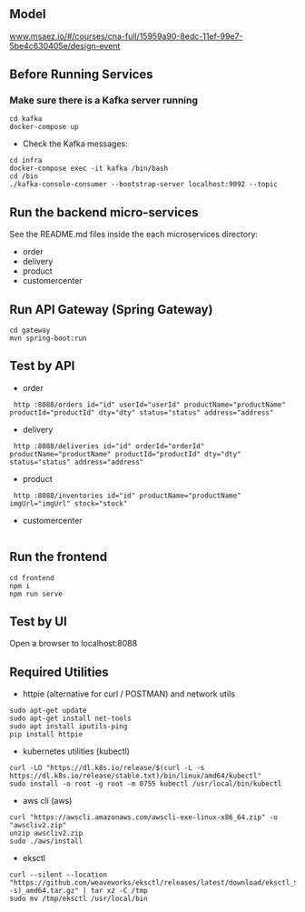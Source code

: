 # 

## Model
www.msaez.io/#/courses/cna-full/15959a90-8edc-11ef-99e7-5be4c630405e/design-event

## Before Running Services
### Make sure there is a Kafka server running
```
cd kafka
docker-compose up
```
- Check the Kafka messages:
```
cd infra
docker-compose exec -it kafka /bin/bash
cd /bin
./kafka-console-consumer --bootstrap-server localhost:9092 --topic
```

## Run the backend micro-services
See the README.md files inside the each microservices directory:

- order
- delivery
- product
- customercenter


## Run API Gateway (Spring Gateway)
```
cd gateway
mvn spring-boot:run
```

## Test by API
- order
```
 http :8088/orders id="id" userId="userId" productName="productName" productId="productId" dty="dty" status="status" address="address" 
```
- delivery
```
 http :8088/deliveries id="id" orderId="orderId" productName="productName" productId="productId" dty="dty" status="status" address="address" 
```
- product
```
 http :8088/inventories id="id" productName="productName" imgUrl="imgUrl" stock="stock" 
```
- customercenter
```
```


## Run the frontend
```
cd frontend
npm i
npm run serve
```

## Test by UI
Open a browser to localhost:8088

## Required Utilities

- httpie (alternative for curl / POSTMAN) and network utils
```
sudo apt-get update
sudo apt-get install net-tools
sudo apt install iputils-ping
pip install httpie
```

- kubernetes utilities (kubectl)
```
curl -LO "https://dl.k8s.io/release/$(curl -L -s https://dl.k8s.io/release/stable.txt)/bin/linux/amd64/kubectl"
sudo install -o root -g root -m 0755 kubectl /usr/local/bin/kubectl
```

- aws cli (aws)
```
curl "https://awscli.amazonaws.com/awscli-exe-linux-x86_64.zip" -o "awscliv2.zip"
unzip awscliv2.zip
sudo ./aws/install
```

- eksctl 
```
curl --silent --location "https://github.com/weaveworks/eksctl/releases/latest/download/eksctl_$(uname -s)_amd64.tar.gz" | tar xz -C /tmp
sudo mv /tmp/eksctl /usr/local/bin
```


